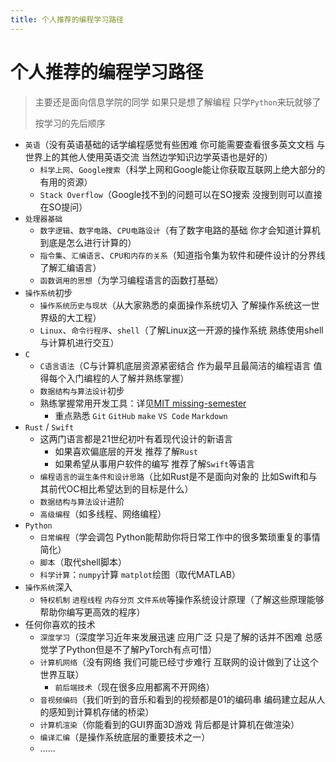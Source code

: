 ```yaml
---
title: 个人推荐的编程学习路径
---
```


# 个人推荐的编程学习路径

> 主要还是面向信息学院的同学 如果只是想了解编程 只学`Python`来玩就够了
>
> 按学习的先后顺序

- `英语`（没有英语基础的话学编程感觉有些困难 你可能需要查看很多英文文档 与世界上的其他人使用英语交流 当然边学知识边学英语也是好的）
    - `科学上网`、`Google搜索`（科学上网和Google能让你获取互联网上绝大部分的有用的资源）
    - `Stack Overflow`（Google找不到的问题可以在SO搜索 没搜到则可以直接在SO提问）
- `处理器基础`
    - `数字逻辑`、`数字电路`、`CPU电路设计`（有了数字电路的基础 你才会知道计算机到底是怎么进行计算的）
    - `指令集`、`汇编语言`、`CPU和内存的关系`（知道指令集为软件和硬件设计的分界线 了解汇编语言）
    - `函数调用的思想`（为学习编程语言的函数打基础）
- `操作系统`初步
    - `操作系统历史与现状`（从大家熟悉的桌面操作系统切入 了解操作系统这一世界级的大工程）
    - `Linux`、`命令行程序`、`shell`（了解Linux这一开源的操作系统 熟练使用shell与计算机进行交互）
- `C`
    - `C语言语法`（C与计算机底层资源紧密结合 作为最早且最简洁的编程语言 值得每个入门编程的人了解并熟练掌握）
    - `数据结构与算法设计`初步
    - 熟练掌握常用开发工具：详见[MIT missing-semester](https://missing-semester-cn.github.io)
        - 重点熟悉 `Git` `GitHub` `make` `VS Code` `Markdown`
- `Rust` / `Swift`
    - 这两门语言都是21世纪初叶有着现代设计的新语言
        - 如果喜欢偏底层的开发 推荐了解`Rust`
        - 如果希望从事用户软件的编写 推荐了解`Swift`等语言
    - `编程语言的诞生条件和设计思路`（比如Rust是不是面向对象的 比如Swift和与其前代OC相比希望达到的目标是什么）
    - `数据结构与算法设计`进阶
    - `高级编程`（如多线程、网络编程）
- `Python`
    - `日常编程`（学会调包 Python能帮助你将日常工作中的很多繁琐重复的事情简化）
    - `脚本`（取代shell脚本）
    - `科学计算`：`numpy`计算 `matplot`绘图（取代MATLAB）
- `操作系统`深入
    - `特权机制` `进程线程` `内存分页` `文件系统`等操作系统设计原理（了解这些原理能够帮助你编写更高效的程序）
- 任何你喜欢的技术
    - `深度学习`（深度学习近年来发展迅速 应用广泛 只是了解的话并不困难 总感觉学了Python但是不了解PyTorch有点可惜）
    - `计算机网络`（没有网络 我们可能已经寸步难行 互联网的设计做到了让这个世界互联）
        - `前后端技术`（现在很多应用都离不开网络）
    - `音视频编码`（我们听到的音乐和看到的视频都是01的编码串 编码建立起从人的感知到计算机存储的桥梁）
    - `计算机渲染`（你能看到的GUI界面3D游戏 背后都是计算机在做渲染）
    - `编译汇编`（是操作系统底层的重要技术之一）
    - ......
